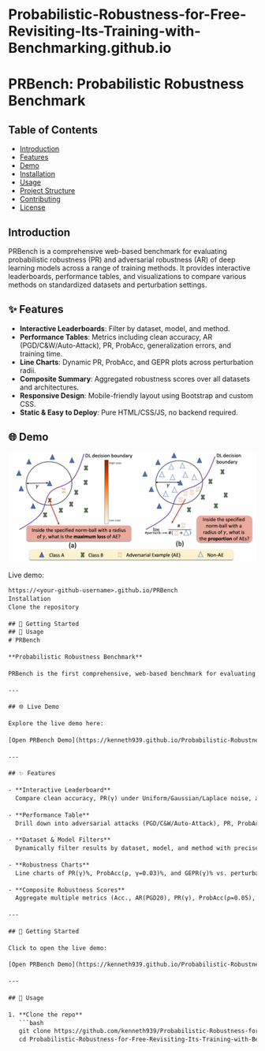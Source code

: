 # Probabilistic-Robustness-for-Free-Revisiting-Its-Training-with-Benchmarking.github.io

# PRBench: Probabilistic Robustness Benchmark

## Table of Contents

- [Introduction](#introduction)
- [Features](#features)
- [Demo](#demo)
- [Installation](#installation)
- [Usage](#usage)
- [Project Structure](#project-structure)
- [Contributing](#contributing)
- [License](#license)

## Introduction

PRBench is a comprehensive web-based benchmark for evaluating probabilistic robustness (PR) and adversarial robustness (AR) of deep learning models across a range of training methods. It provides interactive leaderboards, performance tables, and visualizations to compare various methods on standardized datasets and perturbation settings.

## ✨ Features

- **Interactive Leaderboards**: Filter by dataset, model, and method.  
- **Performance Tables**: Metrics including clean accuracy, AR (PGD/C&W/Auto-Attack), PR, ProbAcc, generalization errors, and training time.  
- **Line Charts**: Dynamic PR, ProbAcc, and GEPR plots across perturbation radii.  
- **Composite Summary**: Aggregated robustness scores over all datasets and architectures.  
- **Responsive Design**: Mobile-friendly layout using Bootstrap and custom CSS.  
- **Static & Easy to Deploy**: Pure HTML/CSS/JS, no backend required.

## 🌐 Demo

![Landing Page](static/src/images/pic1.png)

Live demo:  
```txt
https://<your-github-username>.github.io/PRBench
Installation
Clone the repository

## 🔧 Getting Started
## 🚀 Usage
# PRBench

**Probabilistic Robustness Benchmark**

PRBench is the first comprehensive, web-based benchmark for evaluating probabilistic robustness (PR) and adversarial robustness (AR) of deep learning models under a variety of perturbation types and magnitudes. It provides interactive leaderboards, performance tables, and charts to help you compare training methods across datasets, architectures, and robustness metrics.

---

## 🌐 Live Demo

Explore the live demo here:

[Open PRBench Demo](https://kenneth939.github.io/Probabilistic-Robustness-for-Free-Revisiting-Its-Training-with-Benchmarking.github.io/)

---

## ✨ Features

- **Interactive Leaderboard**  
  Compare clean accuracy, PR(γ) under Uniform/Gaussian/Laplace noise, and generalization error across methods.

- **Performance Table**  
  Drill down into adversarial attacks (PGD/C&W/Auto-Attack), PR, ProbAcc, generalization errors, and per-epoch training times.

- **Dataset & Model Filters**  
  Dynamically filter results by dataset, model, and method with precise button-based matching plus fuzzy global search.

- **Robustness Charts**  
  Line charts of PR(γ)%, ProbAcc(ρ, γ=0.03)%, and GEPR(γ)% vs. perturbation radius for any dataset/model combination.

- **Composite Robustness Scores**  
  Aggregate multiple metrics (Acc., AR(PGD20), PR(γ), ProbAcc(ρ=0.05), GEAR(PGD20), GEPR(γ=0.08), training time) into a single overview.

---

## 🔧 Getting Started

Click to open the live demo:

[Open PRBench Demo](https://kenneth939.github.io/Probabilistic-Robustness-for-Free-Revisiting-Its-Training-with-Benchmarking.github.io/)

---

## 🚀 Usage

1. **Clone the repo**  
   ```bash
   git clone https://github.com/kenneth939/Probabilistic-Robustness-for-Free-Revisiting-Its-Training-with-Benchmarking.github.io.git
   cd Probabilistic-Robustness-for-Free-Revisiting-Its-Training-with-Benchmarking.github.io

